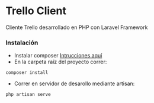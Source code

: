 # Trello Client #

Cliente Trello desarrollado en PHP con Laravel Framework

### Instalación ###
+ Instalar composer [Intrucciones aquí](https://www.digitalocean.com/community/tutorials/how-to-install-and-use-composer-on-ubuntu-14-04)
+ En la carpeta raíz del proyecto correr:
```
composer install
```
+ Correr en servidor de desarollo mediante artisan:
```
php artisan serve
```